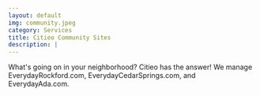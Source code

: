 ```yaml
---
layout: default
img: community.jpeg
category: Services
title: Citieo Community Sites
description: |
---
```

  What's going on in your neighborhood? Citieo has the answer! We manage EverydayRockford.com, EverydayCedarSprings.com, and EverydayAda.com.
